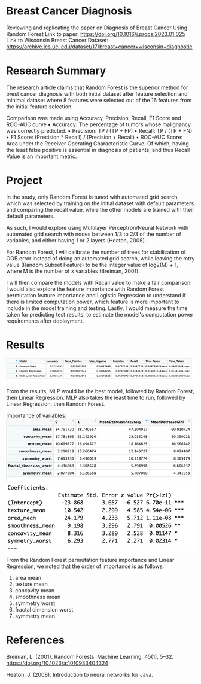 # Breast Cancer Diagnosis

Reviewing and replicating the paper on Diagnosis of Breast Cancer Using Random Forest
Link to paper: https://doi.org/10.1016/j.procs.2023.01.025
Link to Wisconsin Breast Cancer Dataset: https://archive.ics.uci.edu/dataset/17/breast+cancer+wisconsin+diagnostic

# Research Summary

The research article claims that Random Forest is the superior method for brest cancer diagnosis with both initial dataset after feature selection and minimal dataset where 8 features were selected out of the 16 features from the initial feature selection. 

Comparison was made using Accuracy, Precision, Recall, F1 Score and ROC-AUC curve
• Accuracy: The percentage of tumors whose malignancy was correctly predicted.
• Precision: TP / (TP + FP)
• Recall: TP / (TP + FN)
• F1 Score: (Precision * Recall) / (Precision + Recall)
• ROC-AUC Score: Area under the Receiver Operating Characteristic Curve.
Of which, having the least false positive is essential in diagnosis of patients, and thus Recall Value is an important metric.

# Project

In the study, only Random Forest is tuned with automated grid search, which was selected by training on the initial dataset with default parameters and comparing the recall value, while the other models are trained with their default parameters. 

As such, I would explore using Multilayer Perceptron/Neural Network with automated grid search with nodes between 1/3 to 2/3 of the number of variables, and either having 1 or 2 layers (Heaton, 2008). 

For Random Forest, I will calibrate the number of trees for stabilization of OOB error instead of doing an automated grid search, while leaving the mtry value (Random Subset Feature) to be the integer value of log2(M) + 1, where M is the number of x variables (Breiman, 2001).  

I will then compare the models with Recall value to make a fair comparison. I would also explore the feature importance with Random Forest permutation feature importance and Logistic Regression to understand if there is limited computation power, which feature is more important to include in the model training and testing. Lastly, I would measure the time taken for predicting test results, to estimate the model's computation power requirements after deployment.

# Results

![alt text](results.png)

From the results, MLP would be the best model, followed by Random Forest, then Linear Regression. 
MLP also takes the least time to run, followed by Linear Regression, then Random Forest.

Importance of variables:
![alt text](RF-variable-importance.png)
![alt text](LR-variable-importance.png)

From the Random Forest permutation feature importance and Linear Regression, we noted that the order of importance is as follows:
1. area mean
2. texture mean
3. concavity mean
4. smoothness mean
5. symmetry worst
6. fractal dimension worst
7. symmetry mean

# References

Breiman, L. (2001). Random Forests. Machine Learning, 45(1), 5–32. https://doi.org/10.1023/a:1010933404324 

Heaton, J. (2008). Introduction to neural networks for Java. 